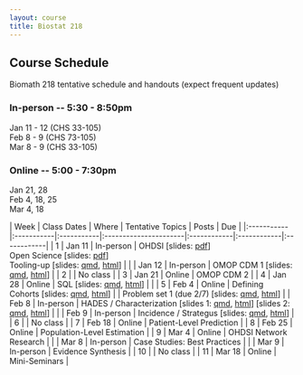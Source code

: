 ```yaml
---
layout: course
title: Biostat 218
---
```


## Course Schedule

Biomath 218 tentative schedule and handouts (expect frequent updates)

### In-person -- 5:30 - 8:50pm

Jan 11 - 12 (CHS 33-105)\
Feb 8 - 9 (CHS 73-105)\
Mar 8 - 9 (CHS 33-105)

### Online -- 5:00 - 7:30pm

Jan 21, 28\
Feb 4, 18, 25\
Mar 4, 18

| Week | Class Dates | Where | Tentative Topics | Posts | Due |
|:-----------|:-----------|:-----------|:----------------------|:------------|:------------|:------------|
|  1 | Jan 11 | In-person | OHDSI \[slides: [pdf](https://raw.githubusercontent.com/ucla-biostat-218/ucla-biostat-218.github.io/master/latex/01_ohdsi_intro.pdf)\] <br> Open Science \[slides: [pdf](https://raw.githubusercontent.com/ucla-biostat-218/ucla-biostat-218.github.io/master/latex/01_open_science.pdf)\] <br> Tooling-up \[slides: [qmd](https://raw.githubusercontent.com/ucla-biostat-218/ucla-biostat-218.github.io/master/qmd/01_tooling_up.qmd), [html](../slides/01_tooling_up.html)\] |
|    | Jan 12 | In-person | OMOP CDM 1 \[slides: [qmd](https://raw.githubusercontent.com/ucla-biostat-218/ucla-biostat-218.github.io/master/qmd/01_cdm.qmd), [html](../slides/01_cdm.revealjs.html)\] |
|  2 |        | No class  |
|  3 | Jan 21 | Online    | OMOP CDM 2  |
|  4 | Jan 28 | Online    | SQL \[slides: [qmd](https://raw.githubusercontent.com/ucla-biostat-218/ucla-biostat-218.github.io/master/qmd/03_sql.qmd), [html](../slides/03_sql.revealjs.html)\] | | 
|  5 | Feb 4  | Online    | Defining Cohorts  \[slides: [qmd](https://raw.githubusercontent.com/ucla-biostat-218/ucla-biostat-218.github.io/master/qmd/04_phenotyping.qmd), [html](../slides/04_phenotyping.revealjs.html)\] | | Problem set 1 (due 2/7) \[slides: [qmd](https://raw.githubusercontent.com/ucla-biostat-218/ucla-biostat-218.github.io/master/qmd/01_problem_set.qmd), [html](../slides/01_problem_set.html)\]
|    | Feb 8  | In-person | HADES / Characterization  \[slides 1: [qmd](https://raw.githubusercontent.com/ucla-biostat-218/ucla-biostat-218.github.io/master/qmd/05_hades.qmd), [html](../slides/05_hades.revealjs.html)\]  \[slides 2: [qmd](https://raw.githubusercontent.com/ucla-biostat-218/ucla-biostat-218.github.io/master/qmd/06_characterization.qmd), [html](../slides/06_characterization.revealjs.html)\] |
|    | Feb 9  | In-person | Incidence / Strategus \[slides: [qmd](https://raw.githubusercontent.com/ucla-biostat-218/ucla-biostat-218.github.io/master/qmd/07_strategus.qmd), [html](../slides/07_strategus.revealjs.html)\] |
|  6 |        | No class  | 
|  7 | Feb 18 | Online    | Patient-Level Prediction |
|  8 | Feb 25 | Online    | Population-Level Estimation |
|  9 | Mar 4  | Online    | OHDSI Network Research |
|    | Mar 8  | In-person | Case Studies: Best Practices |
|    | Mar 9  | In-person | Evidence Synthesis |
| 10 |        | No class  |
| 11 | Mar 18 | Online    | Mini-Seminars |
